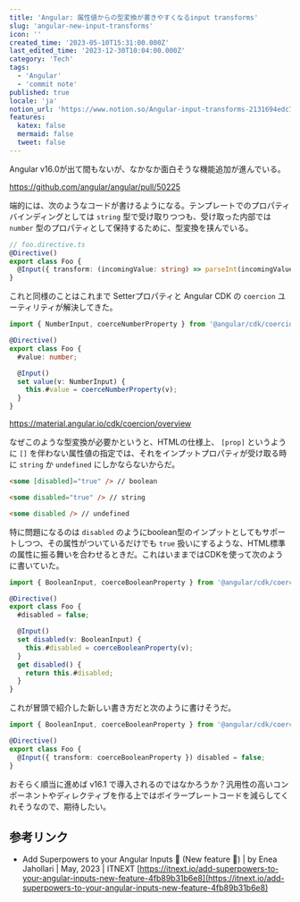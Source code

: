 ```yaml
---
title: 'Angular: 属性値からの型変換が書きやすくなるinput transforms'
slug: 'angular-new-input-transforms'
icon: ''
created_time: '2023-05-10T15:31:00.000Z'
last_edited_time: '2023-12-30T10:04:00.000Z'
category: 'Tech'
tags:
  - 'Angular'
  - 'commit note'
published: true
locale: 'ja'
notion_url: 'https://www.notion.so/Angular-input-transforms-2131694edc7e4221ad63e13b749d4fc0'
features:
  katex: false
  mermaid: false
  tweet: false
---
```


Angular v16.0が出て間もないが、なかなか面白そうな機能追加が進んでいる。

https://github.com/angular/angular/pull/50225

端的には、次のようなコードが書けるようになる。テンプレートでのプロパティバインディングとしては `string` 型で受け取りつつも、受け取った内部では `number` 型のプロパティとして保持するために、型変換を挟んでいる。

```ts
// foo.directive.ts
@Directive()
export class Foo {
  @Input({ transform: (incomingValue: string) => parseInt(incomingValue) }) value: number;
}
```

これと同様のことはこれまで Setterプロパティと Angular CDK の `coercion` ユーティリティが解決してきた。

```ts
import { NumberInput, coerceNumberProperty } from '@angular/cdk/coercion';

@Directive()
export class Foo {
  #value: number;

  @Input()
  set value(v: NumberInput) {
    this.#value = coerceNumberProperty(v);
  }
}
```

https://material.angular.io/cdk/coercion/overview

なぜこのような型変換が必要かというと、HTMLの仕様上、 `[prop]` というように `[]` を伴わない属性値の指定では、それをインプットプロパティが受け取る時に `string` か `undefined` にしかならないからだ。

```html
<some [disabled]="true" /> // boolean

<some disabled="true" /> // string

<some disabled /> // undefined
```

特に問題になるのは `disabled` のようにboolean型のインプットとしてもサポートしつつ、その属性がついているだけでも `true` 扱いにするような、HTML標準の属性に振る舞いを合わせるときだ。これはいままではCDKを使って次のように書いていた。

```ts
import { BooleanInput, coerceBooleanProperty } from '@angular/cdk/coercion';

@Directive()
export class Foo {
  #disabled = false;

  @Input()
  set disabled(v: BooleanInput) {
    this.#disabled = coerceBooleanProperty(v);
  }
  get disabled() {
    return this.#disabled;
  }
}
```

これが冒頭で紹介した新しい書き方だと次のように書けそうだ。

```ts
import { BooleanInput, coerceBooleanProperty } from '@angular/cdk/coercion';

@Directive()
export class Foo {
  @Input({ transform: coerceBooleanProperty }) disabled = false;
}
```

おそらく順当に進めば v16.1 で導入されるのではなかろうか？汎用性の高いコンポーネントやディレクティブを作る上ではボイラープレートコードを減らしてくれそうなので、期待したい。

## 参考リンク

- Add Superpowers to your Angular Inputs 🔋 (New feature 🎉) | by Enea Jahollari | May, 2023 | ITNEXT [https://itnext.io/add-superpowers-to-your-angular-inputs-new-feature-4fb89b31b6e8](https://itnext.io/add-superpowers-to-your-angular-inputs-new-feature-4fb89b31b6e8)
